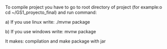 To compile project you have to go to root directory of project (for example:o cd ~/GS1_proyecto_final)
and run command:

a) If you use linux write: ./mvnw package

b) If you use windows write: mvnw package

It makes: compilation and make package with jar

